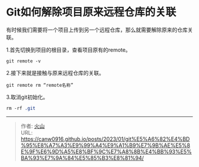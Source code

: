 # Git如何解除项目原来远程仓库的关联


有时候我们需要将一个项目上传到另一个远程仓库，那么就需要解除原来的仓库关联。

1.首先切换到项目的根目录，查看项目原有的remote。

```undefined
git remote -v
```

2.接下来就是接触与原来远程仓库的关联。

```undefined
git remote rm “remote名称”
```

3.取消git初始化。

```css
rm -rf .git
```





---

> 作者: [火山](https://canw0916.github.io/)  
> URL: https://canw0916.github.io/posts/2023/01/git%E5%A6%82%E4%BD%95%E8%A7%A3%E9%99%A4%E9%A1%B9%E7%9B%AE%E5%8E%9F%E6%9D%A5%E8%BF%9C%E7%A8%8B%E4%BB%93%E5%BA%93%E7%9A%84%E5%85%B3%E8%81%94/  

